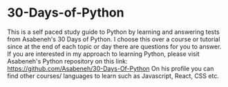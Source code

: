 # 30-Days-of-Python

This is a self paced study guide to Python by learning and answering tests from Asabeneh's 30 Days of Python.
I choose this over a course or tutorial since at the end of each topic or day there are questions for you to answer.
If you are interested in my approach to learning Python, please visit Asabeneh's Python repository on this link: https://github.com/Asabeneh/30-Days-Of-Python
On his profile you can find other courses/ languages to learn such as Javascript, React, CSS etc.
